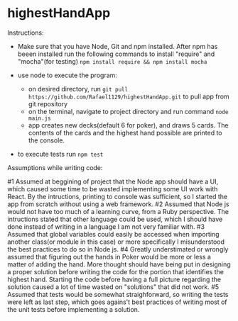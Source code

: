 # highestHandApp

Instructions:

* Make sure that you have Node, Git and npm installed.
After npm has beeen installed run the following commands to install "require" and "mocha"(for testing)
`npm install require && npm install mocha`

* use node to execute the program:
  - on desired directory, run `git pull https://github.com/Rafael1129/highestHandApp.git` to pull app from git repository
  - on the terminal, navigate to project directory and run command `node main.js`
  - app creates new decks(default 6 for poker), and draws 5 cards. The contents of the cards and the highest hand possible are printed to the console.

* to execute tests run `npm test`


Assumptions while writing code:

#1 Assumed at beggining of project that the Node app should have a UI, which caused some time to be wasted implementing some UI work with React. By the intructions, printing to console was sufficient, so I started the app from scratch without using a web framework.
#2 Assumed that Node js would not have too much of a learning curve, from a Ruby perspective. The intructions stated that other language could be used, which I should have done instead of writing in a language I am not very familiar with.
#3 Assumed that global variables could easily be accessed when importing another class(or module in this case) or more specifically I misunderstood the best practices to do so in Node js.
#4 Greatly understimated or wrongly assumed that figuring out the hands in Poker would be more or less a matter of adding the hand. More thought should have being put in designing a proper solution before writing the code for the portion that identifies the highest hand. Starting the code before having a full picture regarding the solution caused a lot of time wasted on "solutions" that did not work.
#5 Assumed that tests would be somewhat straighforward, so writing the tests were left as last step, which goes agains't best practices of writing most of the unit tests before implementing a solution.